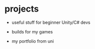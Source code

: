 # projects
- useful stuff for beginner Unity/C# devs

- builds for my games

- my portfolio from uni
